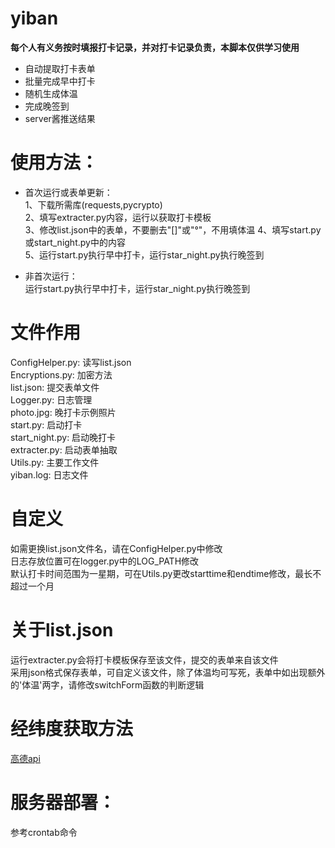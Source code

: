 # yiban

**每个人有义务按时填报打卡记录，并对打卡记录负责，本脚本仅供学习使用**

* 自动提取打卡表单
* 批量完成早中打卡
* 随机生成体温
* 完成晚签到
* server酱推送结果

# 使用方法： 
* 首次运行或表单更新：  
1、下载所需库(requests,pycrypto)  
2、填写extracter.py内容，运行以获取打卡模板  
3、修改list.json中的表单，不要删去"[]"或"°"，不用填体温
4、填写start.py或start_night.py中的内容  
5、运行start.py执行早中打卡，运行star_night.py执行晚签到

* 非首次运行：  
运行start.py执行早中打卡，运行star_night.py执行晚签到  

# 文件作用
ConfigHelper.py: 读写list.json  
Encryptions.py: 加密方法  
list.json: 提交表单文件  
Logger.py: 日志管理  
photo.jpg: 晚打卡示例照片  
start.py: 启动打卡  
start_night.py: 启动晚打卡  
extracter.py: 启动表单抽取  
Utils.py: 主要工作文件  
yiban.log: 日志文件

# 自定义
如需更换list.json文件名，请在ConfigHelper.py中修改  
日志存放位置可在logger.py中的LOG_PATH修改  
默认打卡时间范围为一星期，可在Utils.py更改starttime和endtime修改，最长不超过一个月  

# 关于list.json
运行extracter.py会将打卡模板保存至该文件，提交的表单来自该文件  
采用json格式保存表单，可自定义该文件，除了体温均可写死，表单中如出现额外的'体温'两字，请修改switchForm函数的判断逻辑

# 经纬度获取方法
[高德api](https://lbs.amap.com/tools/picker)

# 服务器部署：
参考crontab命令
